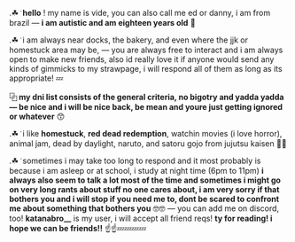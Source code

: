 .☘︎ ݁ **hello** ! my name is vide, you can also call me ed or danny, i am from brazil — **i am autistic and am eighteen years old** 👾

.☘︎ ݁ i am always near docks, the bakery, and even where the jjk or homestuck area may be, — you are always free to interact and i am always open to make new friends, also id really love it if anyone would send any kinds of gimmicks to my strawpage, i will respond all of them as long as its appropriate! 💤

**⿻ my dni list consists of the general criteria, no bigotry and yadda yadda — be nice and i will be nice back, be mean and youre just getting ignored or whatever** 😙

.☘︎ ݁ i like **homestuck**, **red dead redemption**, watchin movies (i love horror), animal jam, dead by daylight, naruto, and satoru gojo from jujutsu kaisen 🙈🙈

.☘︎ ݁ sometimes i may take too long to respond and it most probably is because i am asleep or at school, i study at night time (6pm to 11pm) **i always also seem to talk a lot most of the time and sometimes i might go on very long rants about stuff no one cares about, i am very sorry if that bothers you and i will stop if you need me to, dont be scared to confront me about something that bothers you** 🤓🤓 — you can add me on discord, too! **katanabro__** is my user, i will accept all friend reqs!  **ty for reading! i hope we can be friends!!** ☝️☝️💤💤💤💤
